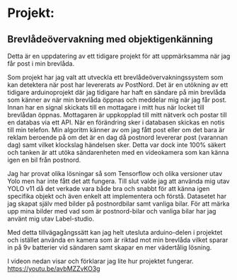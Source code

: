 <h1>Projekt:</h1> 
<h2>Brevlådeövervakning med objektigenkänning</h2>
Detta är en uppdatering av ett tidigare projekt för att uppmärksamma när jag får post i min brevlåda.

Som projekt har jag valt att utveckla ett brevlådeövervakningssystem som kan detektera när post har levererats av PostNord.
Det är en utökning av ett tidigare arduinoprojekt där jag tidigare har haft en sändare på min brevlåda som känner av när
min brevlåda öppnas och meddelar mig när jag får post. Innan har en signal skickats till en mottagare i mitt hus när locket
till brevlådan öppnas. Mottagaren är uppkopplad till mitt nätverk och postar till en databas via ett API.
När en förändring sker i databasen skickas en notis till min telefon. Min algoritm känner av om jag fått post eller om
det bara är reklam beroende på om det är en dag då postnord levererar post (varannan dag) samt vilket klockslag händelsen sker.
Detta var dock inte 100% säkert och tanken är att utöka sändarenheten med en videokamera som kan känna igen en bil från postnord.

Jag har provat olika lösningar så som Tensorflow och olika versioner utav Yolo men har inte fått det att fungera.
Till slut valde jag att använda mig utav YOLO v11 då det verkade vara både bra och snabbt för att känna igen specifika objekt och även enkelt att implementera
och förstå. Datasetet har jag skapat själv med bilder på postnordbilar samt vanliga bilar. För att märka upp mina bilder med vad som
är postnord-bilar och vanliga bilar har jag använt mig utav Label-studio.

Med detta tillvägagångssätt kan jag helt utesluta arduino-delen i projektet och istället använda en kamera som är riktad mot min brevlåda
vilket sparar in på 9v batterier vid sändaren samt skapar en mer vädertålig lösning.

I videon nedan visar och förklarar jag lite hur projektet fungerar.<br>
https://youtu.be/avbMZZvKO3g
